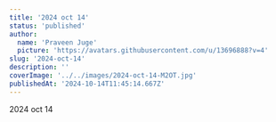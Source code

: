 ```yaml
---
title: '2024 oct 14'
status: 'published'
author:
  name: 'Praveen Juge'
  picture: 'https://avatars.githubusercontent.com/u/13696888?v=4'
slug: '2024-oct-14'
description: ''
coverImage: '../../images/2024-oct-14-M2OT.jpg'
publishedAt: '2024-10-14T11:45:14.667Z'
---
```


2024 oct 14